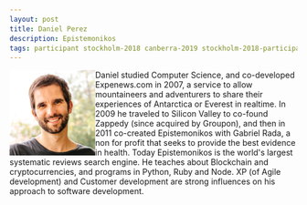 ```yaml
---
layout: post
title: Daniel Perez
description: Epistemonikos
tags: participant stockholm-2018 canberra-2019 stockholm-2018-participant canberra-2019-participant
---
```

<img align="left" width="150" height="150" src="/assets/people/perez-rada_daniel.jpg" alt="Daniel Perez"/>Daniel studied Computer Science, and co-developed Expenews.com in 2007, a service to allow mountaineers and adventurers to share their experiences of Antarctica or Everest in realtime. In 2009 he traveled to Silicon Valley to co-found Zappedy (since acquired by Groupon), and then in 2011 co-created Epistemonikos with Gabriel Rada, a non for profit that seeks to provide the best evidence in health. Today Epistemonikos is the world's largest systematic reviews search engine. He teaches about Blockchain and cryptocurrencies, and programs in Python, Ruby and Node. XP (of Agile development) and Customer development are strong influences on his approach to software development.  

<a href="https://twitter.com/dperezrada" title="Twitter" target="_blank"
rel="noopener">
  <i class="fa fa-twitter fa-2x" style="color:#4FB3A9"></i>
</a>&nbsp;
<a href="https://github.com/dperezrada" title="GitHub" target="_blank" rel="noopener">
  <i class="fa fa-github fa-2x" style="color:#4FB3A9"></i>
</a>